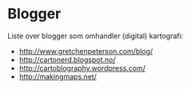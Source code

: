 Blogger
=======

Liste over blogger som omhandler (digital) kartografi:

- http://www.gretchenpeterson.com/blog/
- http://cartonerd.blogspot.no/
- http://cartoblography.wordpress.com/
- http://makingmaps.net/
